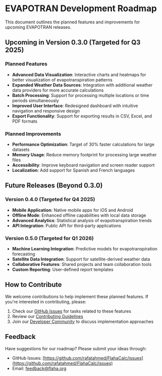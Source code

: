 # EVAPOTRAN Development Roadmap

This document outlines the planned features and improvements for upcoming EVAPOTRAN releases.

## Upcoming in Version 0.3.0 (Targeted for Q3 2025)

### Planned Features
- **Advanced Data Visualization**: Interactive charts and heatmaps for better visualization of evapotranspiration patterns
- **Expanded Weather Data Sources**: Integration with additional weather data providers for more accurate calculations
- **Batch Processing**: Support for processing multiple locations or time periods simultaneously
- **Improved User Interface**: Redesigned dashboard with intuitive navigation and responsive design
- **Export Functionality**: Support for exporting results in CSV, Excel, and PDF formats

### Planned Improvements
- **Performance Optimization**: Target of 30% faster calculations for large datasets
- **Memory Usage**: Reduce memory footprint for processing large weather files
- **Accessibility**: Improve keyboard navigation and screen reader support
- **Localization**: Add support for Spanish and French languages

## Future Releases (Beyond 0.3.0)

### Version 0.4.0 (Targeted for Q4 2025)
- **Mobile Application**: Native mobile apps for iOS and Android
- **Offline Mode**: Enhanced offline capabilities with local data storage
- **Advanced Analytics**: Statistical analysis of evapotranspiration trends
- **API Integration**: Public API for third-party applications

### Version 0.5.0 (Targeted for Q1 2026)
- **Machine Learning Integration**: Predictive models for evapotranspiration forecasting
- **Satellite Data Integration**: Support for satellite-derived weather data
- **Collaborative Features**: Shared projects and team collaboration tools
- **Custom Reporting**: User-defined report templates

## How to Contribute

We welcome contributions to help implement these planned features. If you're interested in contributing, please:

1. Check our [GitHub Issues](https://github.com/rafatahmed/FlahaCalc/issues) for tasks related to these features
2. Review our [Contributing Guidelines](https://evapotran-doc.flaha.org/development-contributing)
3. Join our [Developer Community](https://flaha.org/community) to discuss implementation approaches

## Feedback

Have suggestions for our roadmap? Please submit your ideas through:
- GitHub Issues: [https://github.com/rafatahmed/FlahaCalc/issues](https://github.com/rafatahmed/FlahaCalc/issues)
- Email: [feedback@flaha.org](mailto:feedback@flaha.org)